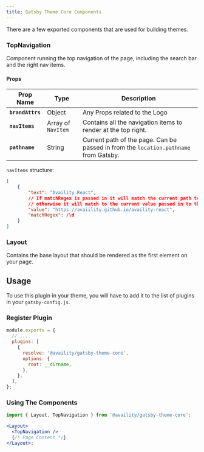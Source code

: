 ```yaml
---
title: Gatsby Theme Core Components
---
```


There are a few exported components that are used for building themes.

### TopNavigation

Component running the top navigation of the page, including the search bar and the right nav items.

#### Props

| Prop Name        | Type               | Description                                                                          |
| ---------------- | ------------------ | ------------------------------------------------------------------------------------ |
| **`brandAttrs`** | Object             | Any Props related to the Logo                                                        |
| **`navItems`**   | Array of `NavItem` | Contains all the navigation items to render at the top right.                        |
| **`pathname`**   | String             | Current path of the page. Can be passed in from the `location.pathname` from Gatsby. |

`navItems` structure:

```json
[
    {
        "text": "Availity React",
        // If matchRegex is passed in it will match the current path to the regex,
        // otherwise it will match to the current value passed in to the navitem.
        "value": "https://avaiility.github.io/availity-react",
        "matchRegex": /\d
    }
]
```

### Layout

Contains the base layout that should be rendered as the first element on your page.

## Usage

To use this plugin in your theme, you will have to add it to the list of plugins in your `gatsby-config.js`.

### Register Plugin

```js
module.exports = {
  // ...
  plugins: [
    {
      resolve: '@availity/gatsby-theme-core',
      options: {
        root: __dirname,
      },
    },
  ],
};
```

### Using The Components

```jsx
import { Layout, TopNavigation } from '@availity/gatsby-theme-core';

<Layout>
  <TopNavigation />
  {/* Page Content */}
</Layout>;
```
